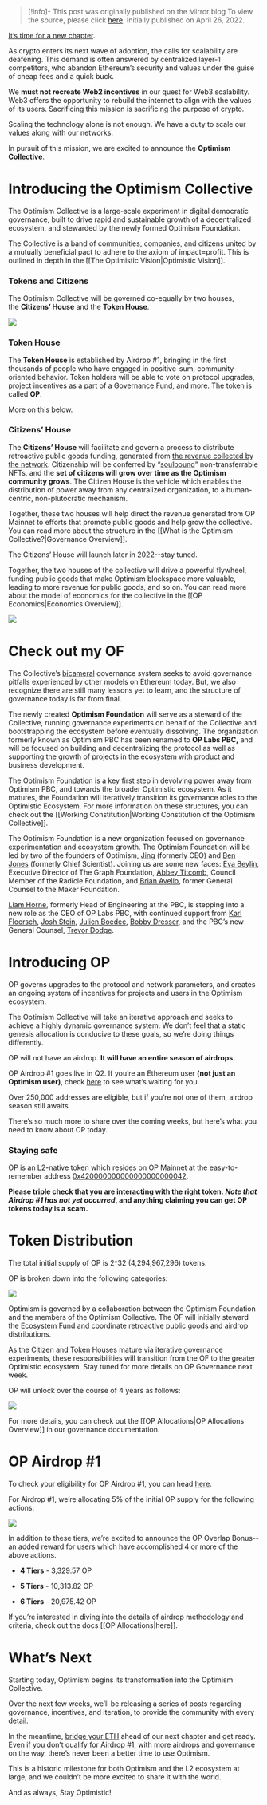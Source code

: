 > [!info]- This post was originally published on the Mirror blog
> To view the source, please click [here](https://optimism.mirror.xyz/gQWKlrDqHzdKPsB1iUnI-cVN3v0NvsWnazK7ajlt1fI). Initially published on April 26, 2022.

<span class="notvisible"></span>
[It’s time for a new chapter](https://optimism.mirror.xyz/Fdpds7l4yE2VDpLN4AZQUCjpBYdoPrIHw6a4uzUepmw).

As crypto enters its next wave of adoption, the calls for scalability are deafening. This demand is often answered by centralized layer-1 competitors, who abandon Ethereum’s security and values under the guise of cheap fees and a quick buck.

We **must not recreate Web2 incentives** in our quest for Web3 scalability. Web3 offers the opportunity to rebuild the internet to align with the values of its users. Sacrificing this mission is sacrificing the purpose of crypto.

Scaling the technology alone is not enough. We have a duty to scale our values along with our networks.

In pursuit of this mission, we are excited to announce the **Optimism Collective**.

# Introducing the Optimism Collective

The Optimism Collective is a large-scale experiment in digital democratic governance, built to drive rapid and sustainable growth of a decentralized ecosystem, and stewarded by the newly formed Optimism Foundation.

The Collective is a band of communities, companies, and citizens united by a mutually beneficial pact to adhere to the axiom of impact=profit. This is outlined in depth in the [[The Optimistic Vision|Optimistic Vision]].

### Tokens and Citizens

The Optimism Collective will be governed co-equally by two houses, the **Citizens’ House** and the **Token House**.

![](https://optimism.mirror.xyz/_next/image?url=https%3A%2F%2Fimages.mirror-media.xyz%2Fpublication-images%2FaWe9SorudOSkz-vfg3S66.png&w=3840&q=75)

### Token House

The **Token House** is established by Airdrop #1, bringing in the first thousands of people who have engaged in positive-sum, community-oriented behavior. Token holders will be able to vote on protocol upgrades, project incentives as a part of a Governance Fund, and more. The token is called **OP**.

More on this below.

### Citizens’ House

The **Citizens’ House** will facilitate and govern a process to distribute retroactive public goods funding, generated from [the revenue collected by the network](https://twitter.com/optimismPBC/status/1516439426330599428). Citizenship will be conferred by “[soulbound](https://vitalik.ca/general/2022/01/26/soulbound.html)” non-transferrable NFTs, and the **set of citizens will grow over time as the Optimism community grows**. The Citizen House is the vehicle which enables the distribution of power away from any centralized organization, to a human-centric, non-plutocratic mechanism.

Together, these two houses will help direct the revenue generated from OP Mainnet to efforts that promote public goods and help grow the collective. You can read more about the structure in the [[What is the Optimism Collective?|Governance Overview]].

The Citizens’ House will launch later in 2022--stay tuned.

Together, the two houses of the collective will drive a powerful flywheel, funding public goods that make Optimism blockspace more valuable, leading to more revenue for public goods, and so on. You can read more about the model of economics for the collective in the [[OP Economics|Economics Overview]].

![](https://optimism.mirror.xyz/_next/image?url=https%3A%2F%2Fimages.mirror-media.xyz%2Fpublication-images%2FpiZuE3I96PPr6ycGASCoX.png&w=3840&q=75)

# Check out my OF

The Collective’s [bicameral](https://en.wikipedia.org/wiki/Bicameralism) governance system seeks to avoid governance pitfalls experienced by other models on Ethereum today. But, we also recognize there are still many lessons yet to learn, and the structure of governance today is far from final.

The newly created **Optimism Foundation** will serve as a steward of the Collective, running governance experiments on behalf of the Collective and bootstrapping the ecosystem before eventually dissolving. The organization formerly known as Optimism PBC has been renamed to **OP Labs PBC,** and will be focused on building and decentralizing the protocol as well as supporting the growth of projects in the ecosystem with product and business development.

The Optimism Foundation is a key first step in devolving power away from Optimism PBC, and towards the broader Optimistic ecosystem. As it matures, the Foundation will iteratively transition its governance roles to the Optimistic Ecosystem. For more information on these structures, you can check out the [[Working Constitution|Working Constitution of the Optimism Collective]].

The Optimism Foundation is a new organization focused on governance experimentation and ecosystem growth. The Optimism Foundation will be led by two of the founders of Optimism, [Jing](https://twitter.com/jinglejamOP) (formerly CEO) and [Ben Jones](https://twitter.com/ben_chain) (formerly Chief Scientist). Joining us are some new faces: [Eva Beylin](https://twitter.com/evabeylin), Executive Director of The Graph Foundation, [Abbey Titcomb](https://twitter.com/abbey_titcomb), Council Member of the Radicle Foundation, and [Brian Avello](https://www.linkedin.com/in/brian-avello-35915b1b/), former General Counsel to the Maker Foundation.

[Liam Horne](https://twitter.com/liamihorne), formerly Head of Engineering at the PBC, is stepping into a new role as the CEO of OP Labs PBC, with continued support from [Karl Floersch](https://twitter.com/karl_dot_tech), [Josh Stein](https://www.linkedin.com/in/joshuastein/), [Julien Boedec](https://twitter.com/boedec), [Bobby Dresser](https://twitter.com/b0bby), and the PBC’s new General Counsel, [Trevor Dodge](https://www.linkedin.com/in/trevor-dodge-30995789/).

# Introducing OP

OP governs upgrades to the protocol and network parameters, and creates an ongoing system of incentives for projects and users in the Optimism ecosystem.

The Optimism Collective will take an iterative approach and seeks to achieve a highly dynamic governance system. We don’t feel that a static genesis allocation is conducive to these goals, so we’re doing things differently.

OP will not have an airdrop. **It will have an entire season of airdrops.**

OP Airdrop #1 goes live in Q2. If you’re an Ethereum user **(not just an Optimism user)**, check [here](https://app.optimism.io/governance) to see what’s waiting for you.

Over 250,000 addresses are eligible, but if you’re not one of them, airdrop season still awaits.

There’s so much more to share over the coming weeks, but here’s what you need to know about OP today.

### Staying safe

OP is an L2-native token which resides on OP Mainnet at the easy-to-remember address [0x420000000000000000000042](https://optimistic.etherscan.io/address/0x4200000000000000000000000000000000000042).

**Please triple check that you are interacting with the right token. _Note that Airdrop #1 has not yet occurred_, and anything claiming you can get OP tokens today is a scam.**

# Token Distribution

The total initial supply of OP is 2^32 (4,294,967,296) tokens.

OP is broken down into the following categories:

![](https://optimism.mirror.xyz/_next/image?url=https%3A%2F%2Fimages.mirror-media.xyz%2Fpublication-images%2FXhMnRG1oFwebASOrXT9it.jpeg&w=3840&q=75)

Optimism is governed by a collaboration between the Optimism Foundation and the members of the Optimism Collective. The OF will initially steward the Ecosystem Fund and coordinate retroactive public goods and airdrop distributions.

As the Citizen and Token Houses mature via iterative governance experiments, these responsibilities will transition from the OF to the greater Optimistic ecosystem. Stay tuned for more details on OP Governance next week.

OP will unlock over the course of 4 years as follows:

![](https://optimism.mirror.xyz/_next/image?url=https%3A%2F%2Fimages.mirror-media.xyz%2Fpublication-images%2F6iFWPCwzR1ffHuhTL2uIQ.png&w=3840&q=75)

For more details, you can check out the [[OP Allocations|OP Allocations Overview]] in our governance documentation.

# OP Airdrop #1

To check your eligibility for OP Airdrop #1, you can head [here](https://app.optimism.io/governance).

For Airdrop #1, we’re allocating 5% of the initial OP supply for the following actions:

![](https://optimism.mirror.xyz/_next/image?url=https%3A%2F%2Fimages.mirror-media.xyz%2Fpublication-images%2FlUQBHZTBzzQONHmRUrFiO.png&w=3840&q=75)

In addition to these tiers, we’re excited to announce the OP Overlap Bonus--an added reward for users which have accomplished 4 or more of the above actions.

- **4 Tiers** - 3,329.57 OP
    
- **5 Tiers** - 10,313.82 OP
    
- **6 Tiers** - 20,975.42 OP
    

If you’re interested in diving into the details of airdrop methodology and criteria, check out the docs [[OP Allocations|here]].

# What’s Next

Starting today, Optimism begins its transformation into the Optimism Collective.

Over the next few weeks, we’ll be releasing a series of posts regarding governance, incentives, and iteration, to provide the community with every detail.

In the meantime, [bridge your ETH](https://app.optimism.io/bridge) ahead of our next chapter and get ready. Even if you don’t qualify for Airdrop #1, with more airdrops and governance on the way, there’s never been a better time to use Optimism.

This is a historic milestone for both Optimism and the L2 ecosystem at large, and we couldn’t be more excited to share it with the world.

And as always, Stay Optimistic!